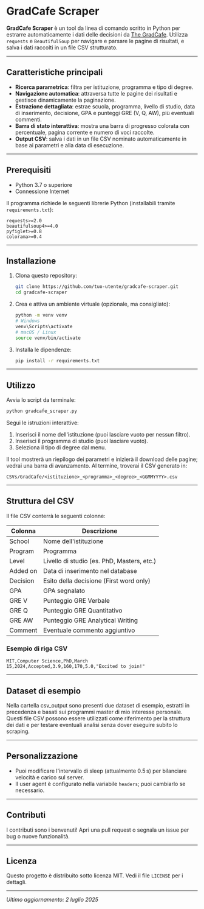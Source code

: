 # GradCafe Scraper

**GradCafe Scraper** è un tool da linea di comando scritto in Python per estrarre automaticamente i dati delle decisioni da [The GradCafe](https://www.thegradcafe.com/survey/). Utilizza `requests` e `BeautifulSoup` per navigare e parsare le pagine di risultati, e salva i dati raccolti in un file CSV strutturato.

---

## Caratteristiche principali

* **Ricerca parametrica**: filtra per istituzione, programma e tipo di degree.
* **Navigazione automatica**: attraversa tutte le pagine dei risultati e gestisce dinamicamente la paginazione.
* **Estrazione dettagliata**: estrae scuola, programma, livello di studio, data di inserimento, decisione, GPA e punteggi GRE (V, Q, AW), più eventuali commenti.
* **Barra di stato interattiva**: mostra una barra di progresso colorata con percentuale, pagina corrente e numero di voci raccolte.
* **Output CSV**: salva i dati in un file CSV nominato automaticamente in base ai parametri e alla data di esecuzione.

---

## Prerequisiti

* Python 3.7 o superiore
* Connessione Internet

Il programma richiede le seguenti librerie Python (installabili tramite `requirements.txt`):

```text
requests>=2.0
beautifulsoup4>=4.0
pyfiglet>=0.8
colorama>=0.4
```

---

## Installazione

1. Clona questo repository:

   ```bash
   git clone https://github.com/tuo-utente/gradcafe-scraper.git
   cd gradcafe-scraper
   ```

2. Crea e attiva un ambiente virtuale (opzionale, ma consigliato):

   ```bash
   python -m venv venv
   # Windows
   venv\Scripts\activate
   # macOS / Linux
   source venv/bin/activate
   ```

3. Installa le dipendenze:

   ```bash
   pip install -r requirements.txt
   ```

---

## Utilizzo

Avvia lo script da terminale:

```bash
python gradcafe_scraper.py
```

Segui le istruzioni interattive:

1. Inserisci il nome dell'istituzione (puoi lasciare vuoto per nessun filtro).
2. Inserisci il programma di studio (puoi lasciare vuoto).
3. Seleziona il tipo di degree dal menu.

Il tool mostrerà un riepilogo dei parametri e inizierà il download delle pagine; vedrai una barra di avanzamento. Al termine, troverai il CSV generato in:

```
CSVs/GradCafe/<istituzione>_<programma>_<degree>_<GGMMYYYY>.csv
```

---

## Struttura del CSV

Il file CSV conterrà le seguenti colonne:

| Colonna  | Descrizione                                |
| -------- | ------------------------------------------ |
| School   | Nome dell'istituzione                      |
| Program  | Programma                                  |
| Level    | Livello di studio (es. PhD, Masters, etc.) |
| Added on | Data di inserimento nel database           |
| Decision | Esito della decisione (First word only)    |
| GPA      | GPA segnalato                              |
| GRE V    | Punteggio GRE Verbale                      |
| GRE Q    | Punteggio GRE Quantitativo                 |
| GRE AW   | Punteggio GRE Analytical Writing           |
| Comment  | Eventuale commento aggiuntivo              |

### Esempio di riga CSV

```
MIT,Computer Science,PhD,March 15,2024,Accepted,3.9,160,170,5.0,"Excited to join!"
```

---

## Dataset di esempio
Nella cartella csv_output sono presenti due dataset di esempio, estratti in precedenza e basati sui programmi master di mio interesse personale. Questi file CSV possono essere utilizzati come riferimento per la struttura dei dati e per testare eventuali analisi senza dover eseguire subito lo scraping.

---

## Personalizzazione

* Puoi modificare l'intervallo di sleep (attualmente 0.5 s) per bilanciare velocità e carico sul server.
* Il user agent è configurato nella variabile `headers`; puoi cambiarlo se necessario.

---

## Contributi

I contributi sono i benvenuti! Apri una pull request o segnala un issue per bug o nuove funzionalità.

---

## Licenza

Questo progetto è distribuito sotto licenza MIT. Vedi il file `LICENSE` per i dettagli.

---

*Ultimo aggiornamento: 2 luglio 2025*
